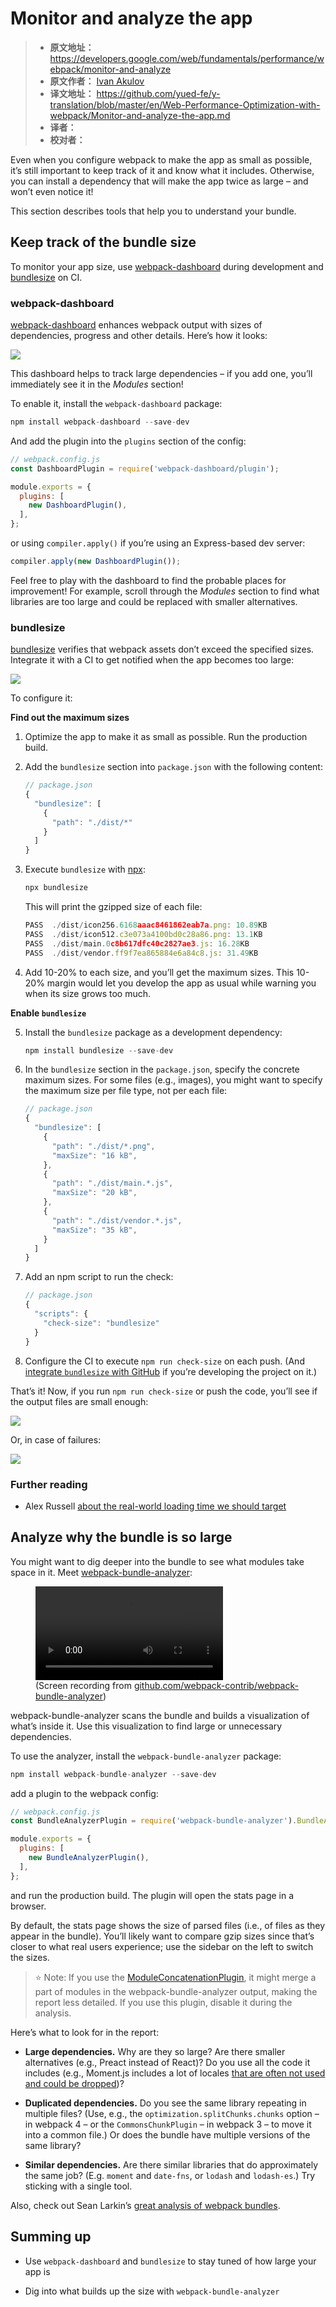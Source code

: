 # Monitor and analyze the app

> - **原文地址：** https://developers.google.com/web/fundamentals/performance/webpack/monitor-and-analyze
> - **原文作者：** [Ivan Akulov](https://developers.google.com/web/resources/contributors/iamakulov)
> - **译文地址：** https://github.com/yued-fe/y-translation/blob/master/en/Web-Performance-Optimization-with-webpack/Monitor-and-analyze-the-app.md
> - **译者：** 
> - **校对者：**

Even when you configure webpack to make the app as small as possible, it’s still important to keep track of it and know what it includes. Otherwise, you can install a dependency that will make the app twice as large – and won’t even notice it!

This section describes tools that help you to understand your bundle.

## Keep track of the bundle size

To monitor your app size, use [webpack-dashboard](https://github.com/FormidableLabs/webpack-dashboard/) during development and [bundlesize](https://github.com/siddharthkp/bundlesize) on CI.

### webpack-dashboard

[webpack-dashboard](https://github.com/FormidableLabs/webpack-dashboard/) enhances webpack output with sizes of dependencies, progress and other details. Here’s how it looks:

![](https://developers.google.com/web/fundamentals/performance/webpack/webpack-dashboard.png)

This dashboard helps to track large dependencies – if you add one, you’ll immediately see it in the *Modules* section!

To enable it, install the `webpack-dashboard` package:

```js
npm install webpack-dashboard --save-dev
```

And add the plugin into the `plugins` section of the config:

```js
// webpack.config.js
const DashboardPlugin = require('webpack-dashboard/plugin');

module.exports = {
  plugins: [
    new DashboardPlugin(),
  ],
};
```

or using `compiler.apply()` if you’re using an Express-based dev server:

``` js
compiler.apply(new DashboardPlugin());
```

Feel free to play with the dashboard to find the probable places for improvement! For example, scroll through the *Modules* section to find what libraries are too large and could be replaced with smaller alternatives.

### bundlesize

[bundlesize](https://github.com/siddharthkp/bundlesize) verifies that webpack assets don’t exceed the specified sizes. Integrate it with a CI to get notified when the app becomes too large:

![](https://developers.google.com/web/fundamentals/performance/webpack/bundlesize.jpg)

To configure it:

**Find out the maximum sizes**

1. Optimize the app to make it as small as possible. Run the production build.
2. Add the <code>bundlesize</code> section into `package.json` with the following content:

    ``` js
    // package.json
    {
      "bundlesize": [
        {
          "path": "./dist/*"
        }
      ]
    }
    ```

3. Execute `bundlesize` with [npx](https://medium.com/@maybekatz/introducing-npx-an-npm-package-runner-55f7d4bd282b):

    ``` js
    npx bundlesize
    ```

    This will print the gzipped size of each file:
    
    ``` js
    PASS  ./dist/icon256.6168aaac8461862eab7a.png: 10.89KB
    PASS  ./dist/icon512.c3e073a4100bd0c28a86.png: 13.1KB
    PASS  ./dist/main.0c8b617dfc40c2827ae3.js: 16.28KB
    PASS  ./dist/vendor.ff9f7ea865884e6a84c8.js: 31.49KB
    ```

4. Add 10-20% to each size, and you’ll get the maximum sizes. This 10-20% margin would let you develop the app as usual while warning you when its size grows too much.

**Enable `bundlesize`**

5. Install the <code>bundlesize</code> package as a development dependency:

    ``` js
    npm install bundlesize --save-dev
    ```

6. In the `bundlesize` section in the `package.json`, specify the concrete maximum sizes. For some files (e.g., images), you might want to specify the maximum size per file type, not per each file:

    ``` js
    // package.json
    {
      "bundlesize": [
        {
          "path": "./dist/*.png",
          "maxSize": "16 kB",
        },
        {
          "path": "./dist/main.*.js",
          "maxSize": "20 kB",
        },
        {
          "path": "./dist/vendor.*.js",
          "maxSize": "35 kB",
        }
      ]
    }
    ```

7. Add an npm script to run the check:

    ``` js
    // package.json
    {
      "scripts": {
        "check-size": "bundlesize"
      }
    }
    ```

8. Configure the CI to execute <code>npm run check-size</code> on each push. (And [integrate `bundlesize` with GitHub](https://github.com/siddharthkp/bundlesize#2-build-status) if you’re developing the project on it.)

That’s it! Now, if you run `npm run check-size` or push the code, you’ll see if the output files are
small enough:

![](https://developers.google.com/web/fundamentals/performance/webpack/bundlesize-output-success.png)

Or, in case of failures:

![](https://developers.google.com/web/fundamentals/performance/webpack/bundlesize-output-failure.png)

### Further reading

- Alex Russell [about the real-world loading time we should
target](https://infrequently.org/2017/10/can-you-afford-it-real-world-web-performance-budgets/)

## Analyze why the bundle is so large

You might want to dig deeper into the bundle to see what modules take space in it. Meet [webpack-bundle-analyzer](https://github.com/webpack-contrib/webpack-bundle-analyzer):

<figure>
  <video src="https://developers.google.com/web/fundamentals/performance/webpack/webpack-bundle-analyzer.mp4" alt="A screen recording of the webpack bundle analyzer
page" autoplay controls loop></video>
  <figcaption>(Screen recording from <a
href="https://github.com/webpack-contrib/webpack-bundle-analyzer">github.com/webpack-contrib/webpack-bundle-analyzer</a>)
</figcaption>
</figure>

webpack-bundle-analyzer scans the bundle and builds a visualization of what’s inside it. Use this visualization to find large or unnecessary dependencies.

To use the analyzer, install the `webpack-bundle-analyzer` package:

``` js
npm install webpack-bundle-analyzer --save-dev
```

add a plugin to the webpack config:

```js
// webpack.config.js
const BundleAnalyzerPlugin = require('webpack-bundle-analyzer').BundleAnalyzerPlugin;

module.exports = {
  plugins: [
    new BundleAnalyzerPlugin(),
  ],
};
```
and run the production build. The plugin will open the stats page in a browser.

By default, the stats page shows the size of parsed files (i.e., of files as they appear in the bundle). You’ll likely want to compare gzip sizes since that’s closer to what real users experience; use the sidebar on the left to switch the sizes.

> ⭐️ Note: If you use the [ModuleConcatenationPlugin](https://webpack.js.org/plugins/module-concatenation-plugin/), it might merge a part of modules in the webpack-bundle-analyzer output, making the report less detailed. If
you use this plugin, disable it during the analysis.

Here’s what to look for in the report:

- **Large dependencies.** Why are they so large? Are there smaller alternatives (e.g., Preact instead of React)? Do you use all the code it includes (e.g., Moment.js includes a lot of locales [that are often not used and could be dropped](https://github.com/GoogleChromeLabs/webpack-libs-optimizations#moment))?

- **Duplicated dependencies.** Do you see the same library repeating in multiple files? (Use, e.g., the `optimization.splitChunks.chunks` option – in webpack 4 – or the `CommonsChunkPlugin` – in webpack 3 – to move it into a common file.) Or does the bundle have multiple versions of the same library?

- **Similar dependencies.** Are there similar libraries that do approximately the same job? (E.g. `moment` and `date-fns`, or `lodash` and `lodash-es`.) Try sticking with a single tool.

Also, check out Sean Larkin’s [great analysis of webpack
bundles](https://medium.com/webpack/webpack-bits-getting-the-most-out-of-the-commonschunkplugin-ab389e5f318).

## Summing up

- Use `webpack-dashboard` and `bundlesize` to stay tuned of how large your app is

- Dig into what builds up the size with `webpack-bundle-analyzer`
